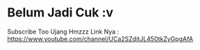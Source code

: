 # Belum Jadi Cuk :v
Subscribe Too Ujang Hmzzz
Link Nya : https://www.youtube.com/channel/UCa2SZdjtJL450tkZyGpgAfA
